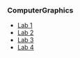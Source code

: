 ### ComputerGraphics

* [Lab 1](https://github.com/Nikiroiduk/ComputerGraphics/tree/master/lab1_CreatingGraphicalWindowsApplication)
* [Lab 2](https://github.com/Nikiroiduk/ComputerGraphics/tree/master/lab2_CoordinateSystemsColorsPlottingFunctions)
* [Lab 3](https://github.com/Nikiroiduk/ComputerGraphics/tree/master/lab3_WorkWithText)
* [Lab 4](https://github.com/Nikiroiduk/ComputerGraphics/tree/master/lab4_LineDrawing)
